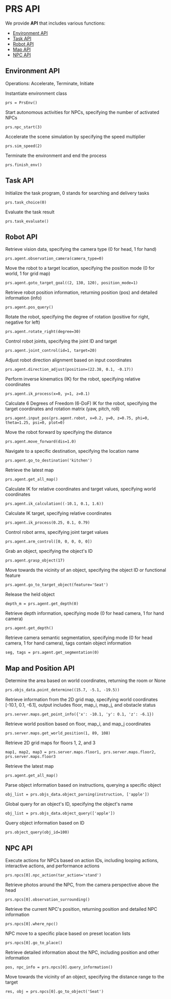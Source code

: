 # PRS API
We provide **API** that includes various functions:
- [Environment API](#environment-api)
- [Task API](#task-api)
- [Robot API](#robot-api)
- [Map API](#map-and-position-api)
- [NPC API](#npc-api)

## Environment API
Operations: Accelerate, Terminate, Initiate

Instantiate environment class
```
prs = PrsEnv()
```
Start autonomous activities for NPCs, specifying the number of activated NPCs
```
prs.npc_start(3)
```
Accelerate the scene simulation by specifying the speed multiplier
```
prs.sim_speed(2)
```
Terminate the environment and end the process
```
prs.finish_env()
```

## Task API

Initialize the task program, 0 stands for searching and delivery tasks
```
prs.task_choice(0)
```
Evaluate the task result
```
prs.task_evaluate()
```
## Robot API

Retrieve vision data, specifying the camera type (0 for head, 1 for hand)
```
prs.agent.observation_camera(camera_type=0)
```
Move the robot to a target location, specifying the position mode (0 for world, 1 for grid map)
```
prs.agent.goto_target_goal((2, 130, 120), position_mode=1)
```
Retrieve robot position information, returning position (pos) and detailed information (info)
```
prs.agent.pos_query()
```
Rotate the robot, specifying the degree of rotation (positive for right, negative for left)
```
prs.agent.rotate_right(degree=30)
```
Control robot joints, specifying the joint ID and target
```
prs.agent.joint_control(id=1, target=20)
```
Adjust robot direction alignment based on input coordinates
```
prs.agent.direction_adjust(position=(22.38, 0.1, -0.17))
```
Perform inverse kinematics (IK) for the robot, specifying relative coordinates
```
prs.agent.ik_process(x=0, y=1, z=0.1)
```
Calculate 6 Degrees of Freedom (6-DoF) IK for the robot, specifying the target coordinates and rotation matrix (yaw, pitch, roll)
```
prs.agent.input_pos(prs.agent.robot, x=0.2, y=0, z=0.75, phi=0, theta=1.25, psi=0, plot=0)
```
Move the robot forward by specifying the distance
```
prs.agent.move_forward(dis=1.0)
```
Navigate to a specific destination, specifying the location name
```
prs.agent.go_to_destination('kitchen')
```
Retrieve the latest map
```
prs.agent.get_all_map()
```
Calculate IK for relative coordinates and target values, specifying world coordinates
```
prs.agent.ik_calculation((-10.1, 0.1, 1.6))
```
Calculate IK target, specifying relative coordinates
```
prs.agent.ik_process(0.25, 0.1, 0.79)
```
Control robot arms, specifying joint target values
```
prs.agent.arm_control([0, 0, 0, 0, 0])
```
Grab an object, specifying the object's ID
```
prs.agent.grasp_object(17)
```
Move towards the vicinity of an object, specifying the object ID or functional feature
```
prs.agent.go_to_target_object(feature='Seat')
```
Release the held object
```
depth_m = prs.agent.get_depth(0)
```
Retrieve depth information, specifying mode (0 for head camera, 1 for hand camera)
```
prs.agent.get_depth()
```
Retrieve camera semantic segmentation, specifying mode (0 for head camera, 1 for hand camera), tags contain object information
```
seg, tags = prs.agent.get_segmentation(0)
```

## Map and Position API

Determine the area based on world coordinates, returning the room or None
```
prs.objs_data.point_determine((15.7, -5.1, -19.5))
```
Retrieve information from the 2D grid map, specifying world coordinates [-10.1, 0.1, -6.1], output includes floor, map_i, map_j, and obstacle status
```
prs.server.maps.get_point_info({'x': -10.1, 'y': 0.1, 'z': -6.1})
```
Retrieve world position based on floor, map_i, and map_j coordinates
```
prs.server.maps.get_world_position(1, 89, 108)
```
Retrieve 2D grid maps for floors 1, 2, and 3
```
map1, map2, map3 = prs.server.maps.floor1, prs.server.maps.floor2, prs.server.maps.floor3
```
Retrieve the latest map
```
prs.agent.get_all_map()
```
Parse object information based on instructions, querying a specific object
```
obj_list = prs.objs_data.object_parsing(instruction, ['apple'])
```
Global query for an object's ID, specifying the object's name
```
obj_list = prs.objs_data.object_query(['apple'])
```
Query object information based on ID
```
prs.object_query(obj_id=100)
```

## NPC API

Execute actions for NPCs based on action IDs, including looping actions, interactive actions, and performance actions
```
prs.npcs[0].npc_action(tar_action='stand')
```
Retrieve photos around the NPC, from the camera perspective above the head
```
prs.npcs[0].observation_surrounding()
```
Retrieve the current NPC's position, returning position and detailed NPC information
```
prs.npcs[0].where_npc()
```
NPC move to a specific place based on preset location lists
```
prs.npcs[0].go_to_place()
```
Retrieve detailed information about the NPC, including position and other information
```
pos, npc_info = prs.npcs[0].query_information()
```
Move towards the vicinity of an object, specifying the distance range to the target
```
res, obj = prs.npcs[0].go_to_object('Seat')
```